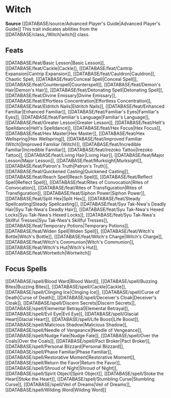﻿---
id: '323'
name: Witch
rarity: Common
rus_type_level: null
source: '[[DATABASE/source/Advanced Player''s Guide|Advanced Player''s Guide]]'
trait:
- Witch
type: Trait

---
# Witch

**Source** [[DATABASE/source/Advanced Player's Guide|Advanced Player's Guide]] 
This trait indicates abilities from the [[DATABASE/class_/Witch|witch]] class.

## Feats

[[DATABASE/feat/Basic Lesson|Basic Lesson]], [[DATABASE/feat/Cackle|Cackle]], [[DATABASE/feat/Cantrip Expansion|Cantrip Expansion]], [[DATABASE/feat/Cauldron|Cauldron]], Chaotic Spell, [[DATABASE/feat/Conceal Spell|Conceal Spell]], [[DATABASE/feat/Counterspell|Counterspell]], [[DATABASE/feat/Demon's Hair|Demon's Hair]], [[DATABASE/feat/Detonating Spell|Detonating Spell]], [[DATABASE/feat/Divine Emissary|Divine Emissary]], [[DATABASE/feat/Effortless Concentration|Effortless Concentration]], [[DATABASE/feat/Eldritch Nails|Eldritch Nails]], [[DATABASE/feat/Enhanced Familiar|Enhanced Familiar]], [[DATABASE/feat/Familiar's Eyes|Familiar's Eyes]], [[DATABASE/feat/Familiar's Language|Familiar's Language]], [[DATABASE/feat/Greater Lesson|Greater Lesson]], [[DATABASE/feat/Helt's Spelldance|Helt's Spelldance]], [[DATABASE/feat/Hex Focus|Hex Focus]], [[DATABASE/feat/Hex Master|Hex Master]], [[DATABASE/feat/Hex Wellspring|Hex Wellspring]], [[DATABASE/feat/Improved Familiar (Witch)|Improved Familiar (Witch)]], [[DATABASE/feat/Incredible Familiar|Incredible Familiar]], [[DATABASE/feat/Irezoko Tattoo|Irezoko Tattoo]], [[DATABASE/feat/Living Hair|Living Hair]], [[DATABASE/feat/Major Lesson|Major Lesson]], [[DATABASE/feat/Murksight|Murksight]], [[DATABASE/feat/Patron's Truth|Patron's Truth]], [[DATABASE/feat/Quickened Casting|Quickened Casting]], [[DATABASE/feat/Reach Spell|Reach Spell]], [[DATABASE/feat/Reflect Spell|Reflect Spell]], [[DATABASE/feat/Rites of Convocation|Rites of Convocation]], [[DATABASE/feat/Rites of Transfiguration|Rites of Transfiguration]], [[DATABASE/feat/Siphon Power|Siphon Power]], [[DATABASE/feat/Split Hex|Split Hex]], [[DATABASE/feat/Steady Spellcasting|Steady Spellcasting]], [[DATABASE/feat/Syu Tak-Nwa's Deadly Hair|Syu Tak-Nwa's Deadly Hair]], [[DATABASE/feat/Syu Tak-Nwa's Hexed Locks|Syu Tak-Nwa's Hexed Locks]], [[DATABASE/feat/Syu Tak-Nwa's Skillful Tresses|Syu Tak-Nwa's Skillful Tresses]], [[DATABASE/feat/Temporary Potions|Temporary Potions]], [[DATABASE/feat/Widen Spell|Widen Spell]], [[DATABASE/feat/Witch's Bottle|Witch's Bottle]], [[DATABASE/feat/Witch's Charge|Witch's Charge]], [[DATABASE/feat/Witch's Communion|Witch's Communion]], [[DATABASE/feat/Witch's Hut|Witch's Hut]], [[DATABASE/feat/Wortwitch|Wortwitch]]

## Focus Spells

[[DATABASE/spell/Blood Ward|Blood Ward]], [[DATABASE/spell/Buzzing Bites|Buzzing Bites]], [[DATABASE/spell/Cackle|Cackle]], [[DATABASE/spell/Clinging Ice|Clinging Ice]], [[DATABASE/spell/Curse of Death|Curse of Death]], [[DATABASE/spell/Deceiver's Cloak|Deceiver's Cloak]], [[DATABASE/spell/Discern Secrets|Discern Secrets]], [[DATABASE/spell/Elemental Betrayal|Elemental Betrayal]], [[DATABASE/spell/Evil Eye|Evil Eye]], [[DATABASE/spell/Glacial Heart|Glacial Heart]], [[DATABASE/spell/Life Boost|Life Boost]], [[DATABASE/spell/Malicious Shadow|Malicious Shadow]], [[DATABASE/spell/Needle of Vengeance|Needle of Vengeance]], [[DATABASE/spell/Nudge Fate|Nudge Fate]], [[DATABASE/spell/Over the Coals|Over the Coals]], [[DATABASE/spell/Pact Broker|Pact Broker]], [[DATABASE/spell/Personal Blizzard|Personal Blizzard]], [[DATABASE/spell/Phase Familiar|Phase Familiar]], [[DATABASE/spell/Restorative Moment|Restorative Moment]], [[DATABASE/spell/Return the Favor|Return the Favor]], [[DATABASE/spell/Shroud of Night|Shroud of Night]], [[DATABASE/spell/Spirit Object|Spirit Object]], [[DATABASE/spell/Stoke the Heart|Stoke the Heart]], [[DATABASE/spell/Stumbling Curse|Stumbling Curse]], [[DATABASE/spell/Veil of Dreams|Veil of Dreams]], [[DATABASE/spell/Wilding Word|Wilding Word]]